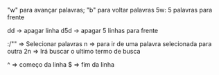 
"w" para avançar palavras; "b" para voltar palavras
5w: 5 palavras para frente

dd -> apagar linha
d5d -> apagar 5 linhas para frente

:/"" => Selecionar palavras
n => para ir de uma palavra selecionada para outra
2n => Irá buscar o ultimo termo de busca

^ => começo da linha
$ => fim da linha

